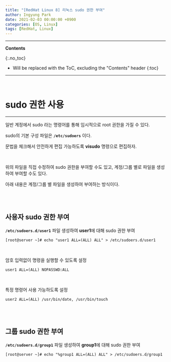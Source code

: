 ```yaml
---
title: "[RedHat Linux 8] 리눅스 sudo 권한 부여"
author: Ingyung Park
date: 2021-02-03 00:00:00 +0900
categories: [OS, Linux]
tags: [RedHat, Linux]
---
```


---
**Contents**

{:.no_toc}

* Will be replaced with the ToC, excluding the "Contents" header
{:toc}
---

<br/>



# **sudo 권한 사용**

---



일반 계정에서 sudo 라는 명령어를 통해 임시적으로 root 권한을 가질 수 있다.

sudo의 기본 구성 파일은 **`/etc/sudoers`** 이다.

문법을 체크해서 안전하게 편집 가능하도록 **visudo** 명령으로 편집하자.

<br/>

위의 파일을 직접 수정하여 sudo 권한을 부여할 수도 있고, 계정/그룹 별로 파일을 생성하여 부여할 수도 있다.

아래 내용은 계정/그룹 별 파일을 생성하여 부여하는 방식이다.

<br/>

<br/>

## **사용자 sudo 권한 부여**



**`/etc/sudoers.d/user1`** 파일 생성하여 **user1**에 대해 sudo 권한 부여

```
[root@server ~]# echo "user1 ALL=(ALL) ALL" > /etc/sudoers.d/user1
```

<br/>

암호 입력없이 명령을 실행할 수 있도록 설정

```shell
user1 ALL=(ALL) NOPASSWD:ALL
```



<br/>

특정 명령어 사용 가능하도록 설정

```shell
user2 ALL=(ALL) /usr/bin/date, /usr/bin/touch 
```



<br/>

<br/>

## **그룹 sudo 권한 부여**



**`/etc/sudoers.d/group1`** 파일 생성하여 **group1**에 대해 sudo 권한 부여

```
[root@server ~]# echo "%group1 ALL=(ALL) ALL" > /etc/sudoers.d/group1
```





<br/>

<br/>
